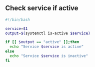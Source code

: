 ## Check service if active
```bash
#!/bin/bash

service=$1
output=$(systemctl is-active $service)

if [[ $output == "active" ]];then
  echo "Service $service is active"
else
  echo "Service $service is inactive"
fi 
````
